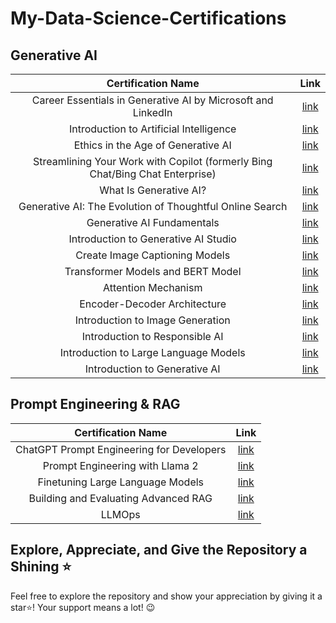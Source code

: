 # My-Data-Science-Certifications
## Generative AI
| Certification Name  |Link   |
| :------------: | :------------: |
|Career Essentials in Generative AI by Microsoft and LinkedIn   | [link ](https://www.linkedin.com/learning/certificates/c5f55de4b8f5eeaa8fab9c952631d704ec8731901b2a0f526d62905f6c1e9011 "link ") |
|Introduction to Artificial Intelligence   | [link ](https://www.linkedin.com/learning/certificates/df8ad4c40ffd7f505e83bd9e23431d4f5cdd27401a09a36216064d56b9b3e8af "link ") |
|Ethics in the Age of Generative AI   | [link ](https://www.linkedin.com/learning/certificates/6e5969c6b881fe16ba03007b0eaeb96f831e91d60a164378b4562a5b1836d470 "link ") |
|Streamlining Your Work with Copilot (formerly Bing Chat/Bing Chat Enterprise)   | [link ](https://www.linkedin.com/learning/certificates/06c12801b34092a5b743d9164ad0b4c9e526552c06718fdc37ed76b61a0225f5 "link ") |
|What Is Generative AI?   | [link ](https://www.linkedin.com/learning/certificates/cbc2a71e284a38893b68d7b43e7b19b934e1088805e18253e0c1ecb3240f8c9a "link ") |
|Generative AI: The Evolution of Thoughtful Online Search   | [link ](https://www.linkedin.com/learning/certificates/4dfc1dbe631aebcb1e6b14d878f72c8d2621a7f49eae0890da308815873266a4 "link ") |
|Generative AI Fundamentals   | [link ](https://www.cloudskillsboost.google/public_profiles/9292217d-76c0-4434-9bb7-51cecd014388 "link ") |
|Introduction to Generative AI Studio   | [link ](https://www.cloudskillsboost.google/public_profiles/9292217d-76c0-4434-9bb7-51cecd014388 "link ") |
|Create Image Captioning Models  | [link ](https://www.cloudskillsboost.google/public_profiles/9292217d-76c0-4434-9bb7-51cecd014388 "link ") |
|Transformer Models and BERT Model  | [link ](https://www.cloudskillsboost.google/public_profiles/9292217d-76c0-4434-9bb7-51cecd014388 "link ") |
|Attention Mechanism  | [link ](https://www.cloudskillsboost.google/public_profiles/9292217d-76c0-4434-9bb7-51cecd014388 "link ") |
|Encoder-Decoder Architecture  | [link ](https://www.cloudskillsboost.google/public_profiles/9292217d-76c0-4434-9bb7-51cecd014388 "link ") |
|Introduction to Image Generation  | [link ](https://www.cloudskillsboost.google/public_profiles/9292217d-76c0-4434-9bb7-51cecd014388 "link ") |
|Introduction to Responsible AI | [link ](https://www.cloudskillsboost.google/public_profiles/9292217d-76c0-4434-9bb7-51cecd014388 "link ") |
|Introduction to Large Language Models  | [link ](https://www.cloudskillsboost.google/public_profiles/9292217d-76c0-4434-9bb7-51cecd014388 "link ") |
|Introduction to Generative AI  | [link ](https://www.cloudskillsboost.google/public_profiles/9292217d-76c0-4434-9bb7-51cecd014388 "link ") |

## Prompt Engineering & RAG
| Certification Name  |Link   |
| :------------: | :------------: |
|ChatGPT Prompt Engineering for Developers   | [link ](https://learn.deeplearning.ai/accomplishments/95d56940-81c7-404c-80a9-fa98d36dae46?usp=sharing "link ") |
|Prompt Engineering with Llama 2   | [link ](https://learn.deeplearning.ai/accomplishments/e6e846f8-3240-439a-a56b-33c5f3e18e6a?usp=sharing "link ") |
|Finetuning Large Language Models   | [link ](https://learn.deeplearning.ai/accomplishments/ac96ad54-695e-4bf5-b9fc-deb6ed9e2d04?usp=sharing "link ") |
|Building and Evaluating Advanced RAG  | [link ](https://learn.deeplearning.ai/accomplishments/ac96ad54-695e-4bf5-b9fc-deb6ed9e2d04?usp=sharing "link ") |
|LLMOps  | [link ](https://learn.deeplearning.ai/accomplishments/fb9d2a4f-a82d-4575-ba91-b0dae7caa4bb?usp=sharing "link ") |




## Explore, Appreciate, and Give the Repository a Shining ⭐
Feel free to explore the repository and show your appreciation by giving it a star⭐! Your support means a lot! 😉
